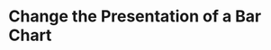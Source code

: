 # Change the Presentation of a Bar Chart

<style>
  .bar {
    width: 25px;
    height: 100px;

    margin: 2px;

     
    display: inline-block;
    background-color: blue;
  }
</style>
<body>
  <script>
    const dataset = [12, 31, 22, 17, 25, 18, 29, 14, 9];

    d3.select("body").selectAll("div")
      .data(dataset)
      .enter()
      .append("div")
      .attr("class", "bar")
      .style("height", (d) => (d*10 + "px"))
  </script>
</body>
